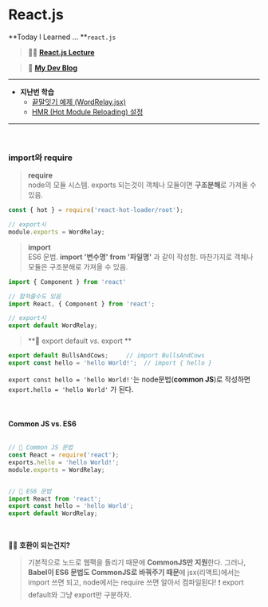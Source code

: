 # React.js

**Today I Learned ... **`react.js`

>🙋‍♂️ [**React.js Lecture**](https://www.youtube.com/watch?v=Zb70S1I6u6U&list=PLcqDmjxt30RtqbStQqk-eYMK8N-1SYIFn&index=20)

>🙋‍ [**My Dev Blog**](https://mywebproject.tistory.com/)


***   

- **지난번 학습**
  - [끝말잇기 예제 (WordRelay.jsx)](https://velog.io/@thisisyjin/TIL-22-03-17#-%EC%98%88%EC%A0%9C---%EB%81%9D%EB%A7%90%EC%9E%87%EA%B8%B0-%EA%B2%8C%EC%9E%84)
  - [HMR (Hot Module Reloading) 설정](https://velog.io/@thisisyjin/TIL-22-03-17#webpack-build-%EC%9E%90%EB%8F%99%EC%9C%BC%EB%A1%9C-%ED%95%98%EB%8A%94-%EB%B0%A9%EB%B2%95)          
                     
***   

<br />

### import와 require


> **require**  <br>
node의 모듈 시스템.
exports 되는것이 객체나 모듈이면 **구조분해**로 가져올 수 있음. <br>
```js
const { hot } = require('react-hot-loader/root');
```
```js
// export시
module.exports = WordRelay;
```


>**import** <br>
ES6 문법.
**import '변수명' from '파일명'** 과 같이 작성함.
마찬가지로 객체나 모듈은 구조분해로 가져올 수 있음.<br>
```js
import { Component } from 'react'
```
```js
// 합쳐줄수도 있음
import React, { Component } from 'react';
```   
```js
// export시
export default WordRelay;
```


> **📌 export default _vs._ export ** 
```js
export default BullsAndCows;     // import BullsAndCows 
export const hello = 'hello World!';  // import { hello }
```


`export const hello = 'hello World!'`는 node문법(**common JS**)로 작성하면
`export.hello = 'hello World'` 가 된다.

<br>

#### Common JS vs. ES6 

```js 

// 🔻 Common JS 문법
const React = require('react');
exports.hello = 'hello World!';
module.exports = WordRelay;


// 🔻 ES6 문법
import React from 'react';
export const hello = 'hello World';
export default WordRelay;

```


<br>


🙋‍♂️ **호환이 되는건지?**

> 기본적으로 노드로 웹팩을 돌리기 때문에 **CommonJS만 지원**한다.
그러나, **Babel이 ES6 문법도 CommonJS로 바꿔주기 때문**에 
jsx(리액트)에서는 import 쓰면 되고,
node에서는 require 쓰면 알아서 컴파일된다!
❗ export default와 그냥 export만 구분하자.

